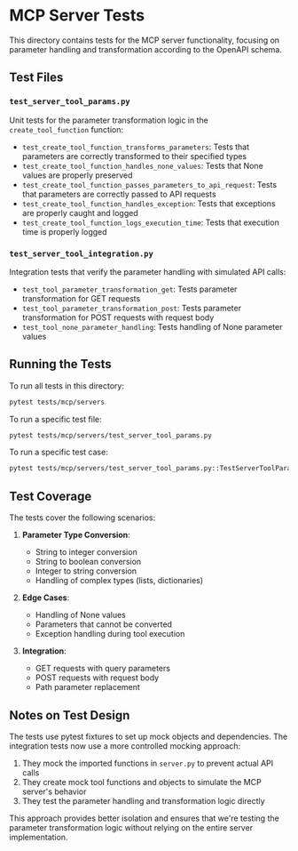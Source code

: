 # MCP Server Tests

This directory contains tests for the MCP server functionality, focusing on parameter handling and transformation
according to the OpenAPI schema.

## Test Files

### `test_server_tool_params.py`

Unit tests for the parameter transformation logic in the `create_tool_function` function:

- `test_create_tool_function_transforms_parameters`: Tests that parameters are correctly transformed to their specified
  types
- `test_create_tool_function_handles_none_values`: Tests that None values are properly preserved
- `test_create_tool_function_passes_parameters_to_api_request`: Tests that parameters are correctly passed to API
  requests
- `test_create_tool_function_handles_exception`: Tests that exceptions are properly caught and logged
- `test_create_tool_function_logs_execution_time`: Tests that execution time is properly logged

### `test_server_tool_integration.py`

Integration tests that verify the parameter handling with simulated API calls:

- `test_tool_parameter_transformation_get`: Tests parameter transformation for GET requests
- `test_tool_parameter_transformation_post`: Tests parameter transformation for POST requests with request body
- `test_tool_none_parameter_handling`: Tests handling of None parameter values

## Running the Tests

To run all tests in this directory:

```bash
pytest tests/mcp/servers
```

To run a specific test file:

```bash
pytest tests/mcp/servers/test_server_tool_params.py
```

To run a specific test case:

```bash
pytest tests/mcp/servers/test_server_tool_params.py::TestServerToolParams::test_create_tool_function_transforms_parameters
```

## Test Coverage

The tests cover the following scenarios:

1. **Parameter Type Conversion**:
    - String to integer conversion
    - String to boolean conversion
    - Integer to string conversion
    - Handling of complex types (lists, dictionaries)

2. **Edge Cases**:
    - Handling of None values
    - Parameters that cannot be converted
    - Exception handling during tool execution

3. **Integration**:
    - GET requests with query parameters
    - POST requests with request body
    - Path parameter replacement

## Notes on Test Design

The tests use pytest fixtures to set up mock objects and dependencies. The integration tests now use a more controlled
mocking approach:

1. They mock the imported functions in `server.py` to prevent actual API calls
2. They create mock tool functions and objects to simulate the MCP server's behavior
3. They test the parameter handling and transformation logic directly

This approach provides better isolation and ensures that we're testing the parameter transformation logic without
relying on the entire server implementation. 